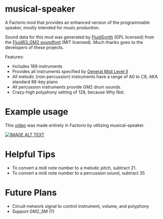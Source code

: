 # musical-speaker

A Factorio mod that provides an enhanced version of the programmable speaker, mostly intended for music production.

Sound data for this mod was generated by [FluidSynth](http://www.fluidsynth.org/) (GPL licensed) from the [FluidR3_GM2 soundfont](https://member.keymusician.com/Member/FluidR3_GM/index.html) (MIT licensed). Much thanks goes to the developers of these projects.

Features:
- Includes 189 instruments
 - Provides all instruments specified by [General Midi Level II](https://en.wikipedia.org/wiki/General_MIDI_Level_2)
- _All_ melodic (non-percussion) instruments have a range of A0 to C8, AKA standard 88-key piano
- All percussion instruments provide GM2 drum sounds.
- Crazy-high polyphony setting of 128, because Why Not.

# Example usage
This [video](https://www.youtube.com/watch?v=bkav_L3kp4E) was made entirely in Factorio by utilizing musical-speaker.

[![IMAGE ALT TEXT](https://img.youtube.com/vi/bkav_L3kp4E/0.jpg)](http://www.youtube.com/watch?v=bkav_L3kp4E "Let it go [Factorio]")

# Helpful Tips
- To convert a midi note number to a melodic pitch, subtract 21.
- To convert a midi note number to a percussion sound, subtract 35

# Future Plans
- Circuit-network signal to control instrument, volume, and polyphony
- Support GM2_SM (?)
